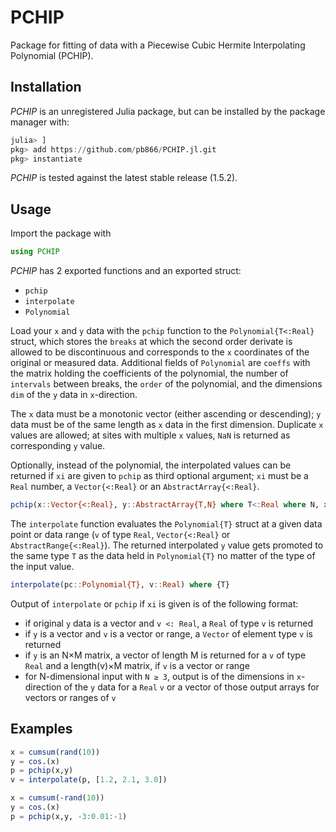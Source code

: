 PCHIP
=====

Package for fitting of data with a Piecewise Cubic Hermite Interpolating Polynomial (PCHIP).


Installation
------------

_PCHIP_ is an unregistered Julia package, but can be installed by the package manager with: 

```julia
julia> ]
pkg> add https://github.com/pb866/PCHIP.jl.git
pkg> instantiate
```

_PCHIP_ is tested against the latest stable release (1.5.2).


Usage
-----

Import the package with

```julia
using PCHIP
```

_PCHIP_ has 2 exported functions and an exported struct:
- `pchip`
- `interpolate`
- `Polynomial`

Load your `x` and `y` data with the `pchip` function to the `Polynomial{T<:Real}` struct, 
which stores the `breaks` at which the second order derivate is allowed to be discontinuous
and corresponds to the `x` coordinates of the original or measured data. Additional
fields of `Polynomial` are `coeffs` with the matrix holding the coefficients of the 
polynomial, the number of `intervals` between breaks, the `order` of the polynomial,
and the dimensions `dim` of the `y` data in `x`-direction.

The `x` data must be a monotonic vector (either ascending or descending); `y` data 
must be of the same length as `x` data in the first dimension. Duplicate `x` values
are allowed; at sites with multiple `x` values, `NaN` is returned as corresponding 
`y` value.

Optionally, instead of the polynomial, the interpolated values can be returned
if `xi` are given to `pchip` as third optional argument; `xi` must be a `Real` number,
a `Vector{<:Real}` or an `AbstractArray{<:Real}`.

```julia
pchip(x::Vector{<:Real}, y::AbstractArray{T,N} where T<:Real where N, xi=nothing)
```

The `interpolate` function evaluates the `Polynomial{T}` struct at a given data point 
or data range (`v` of type `Real`, `Vector{<:Real}` or `AbstractRange{<:Real}`). 
The returned interpolated `y` value gets promoted to the same 
type `T` as the data held in `Polynomial{T}` no matter of the type of the input value.

```julia
interpolate(pc::Polynomial{T}, v::Real) where {T}
```

Output of `interpolate` or `pchip` if `xi` is given is of the following format:

- if original `y` data is a vector and `v <: Real`, a `Real` of type `v` is returned
- if `y` is a vector and `v` is a vector or range, a `Vector` of element type `v` is returned
- if `y` is an N×M matrix, a vector of length M is returned for a `v` of type `Real`
  and a length(v)×M matrix, if `v` is a vector or range
- for N-dimensional input with `N ≥ 3`, output is of the dimensions in `x`-direction
  of the `y` data for a `Real` `v` or a vector of those output arrays for vectors or ranges of `v`
  

Examples
--------

```julia
x = cumsum(rand(10))
y = cos.(x)
p = pchip(x,y)
v = interpolate(p, [1.2, 2.1, 3.0])
```


```julia
x = cumsum(-rand(10))
y = cos.(x)
p = pchip(x,y, -3:0.01:-1)
```
